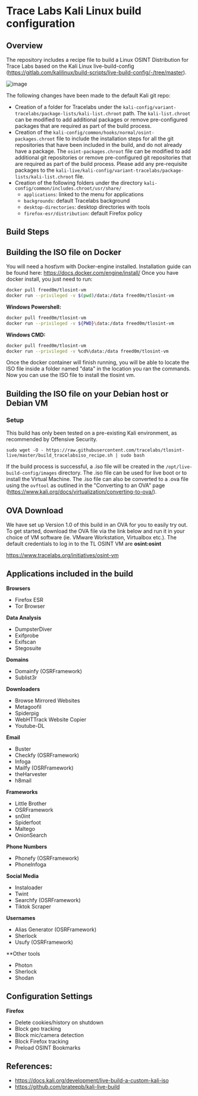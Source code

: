 # Trace Labs Kali Linux build configuration 

## Overview
The repository includes a recipe file to build a Linux OSINT Distribution for Trace Labs based on the Kali Linux live-build-config (https://gitlab.com/kalilinux/build-scripts/live-build-config/-/tree/master).

![image](https://user-images.githubusercontent.com/23207476/99865509-235c4500-2bfa-11eb-89fe-70d6685e1454.png)

The following changes have been made to the default Kali git repo:
* Creation of a folder for Tracelabs under the `kali-config/variant-tracelabs/package-lists/kali-list.chroot` path. The `kali-list.chroot` can be modified to add additional packages or remove pre-configured packages that are required as part of the build process. 
* Creation of the `kali-config/common/hooks/normal/osint-packages.chroot` file to include the installation steps for all the git repositories that have been included in the build, and do not already have a package. The `osint-packages.chroot` file can be modified to add additional git repositories or remove pre-configured git repositories that are required as part of the build process. Please add any pre-requisite packages to the `kali-live/kali-config/variant-tracelabs/package-lists/kali-list.chroot` file. 
* Creation of the following folders under the directory `kali-config/common/includes.chroot/usr/share/` 
    * `applications`: linked to the menu for applications
    * `backgrounds`: default Tracelabs background
    * `desktop-directories`: desktop directories with tools
    * `firefox-esr/distribution`: default Firefox policy

## Build Steps

## Building the ISO file on Docker
You will need a host\vm with Docker-engine installed. Installation guide can be found here: https://docs.docker.com/engine/install/
Once you have docker install, you just need to run:

```bash
docker pull freed0m/tlosint-vm
docker run --privileged -v $(pwd)/data:/data freed0m/tlosint-vm
```

**Windows Powershell:**
```bash
docker pull freed0m/tlosint-vm
docker run --privileged -v ${PWD}\data:/data freed0m/tlosint-vm
```

**Windows CMD:**
```bash
docker pull freed0m/tlosint-vm
docker run --privileged -v %cd%\data:/data freed0m/tlosint-vm
```

Once the docker container will finish running, you will be able to locate the ISO file inside a folder named "data" in the location you ran the commands.
Now you can use the ISO file to install the tlosint vm.

## Building the ISO file on your Debian host or Debian VM

### Setup
This build has only been tested on a pre-existing Kali environment, as recommended by Offensive Security. 
```
sudo wget -O - https://raw.githubusercontent.com/tracelabs/tlosint-live/master/build_tracelabsiso_recipe.sh | sudo bash
```
If the build process is successful, a .iso file will be created in the `/opt/live-build-config/images` directory. The .iso file can be used for live boot or to install the Virtual Machine. The .iso file can also be converted to a .ova file using the `ovftool` as outlined in the "Converting to an OVA" page (https://www.kali.org/docs/virtualization/converting-to-ova/).

## OVA Download
We have set up Version 1.0 of this build in an OVA for you to easily try out. To get started, download the OVA file via the link below and run it in your choice of VM software (ie. VMware Workstation, Virtualbox etc.). The default credentials to log in to the TL OSINT VM are **osint:osint**

https://www.tracelabs.org/initiatives/osint-vm

## Applications included in the build 

**Browsers**
* Firefox ESR
* Tor Browser

**Data Analysis**
* DumpsterDiver
* Exifprobe
* Exifscan
* Stegosuite

**Domains**
* Domainfy (OSRFramework)
* Sublist3r

**Downloaders**
* Browse Mirrored Websites
* Metagoofil
* Spiderpig
* WebHTTrack Website Copier
* Youtube-DL

**Email**
* Buster
* Checkfy (OSRFramework)
* Infoga
* Mailfy (OSRFramework)
* theHarvester
* h8mail

**Frameworks**
* Little Brother
* OSRFramework
* sn0int
* Spiderfoot
* Maltego
* OnionSearch

**Phone Numbers**
* Phonefy (OSRFramework)
* PhoneInfoga

**Social Media**
* Instaloader
* Twint
* Searchfy (OSRFramework)
* Tiktok Scraper

**Usernames**
* Alias Generator (OSRFramework)
* Sherlock
* Usufy (OSRFramework)

**Other tools
* Photon
* Sherlock
* Shodan

## Configuration Settings
**Firefox**
* Delete cookies/history on shutdown
* Block geo tracking
* Block mic/camera detection
* Block Firefox tracking
* Preload OSINT Bookmarks

## References:
* https://docs.kali.org/development/live-build-a-custom-kali-iso 
* https://github.com/prateepb/kali-live-build 
